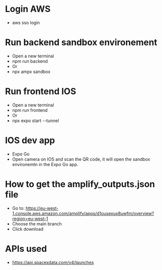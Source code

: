 # Login AWS

- aws sso login

# Run backend sandbox environement

- Open a new terminal
- npm run backend
- Or
- npx ampx sandbox

# Run frontend IOS

- Open a new terminal
- npm run frontend
- Or
- npx expo start --tunnel

# IOS dev app

- Expo Go
- Open camera on IOS and scan the QR code, it will open the sandbox environemtn in the Expo Go app.

# How to get the amplify_outputs.json file

- Go to: https://eu-west-1.console.aws.amazon.com/amplify/apps/d1ousexux8uwfm/overview?region=eu-west-1
- Choose the main branch
- Click download

# APIs used
- https://api.spacexdata.com/v4/launches
